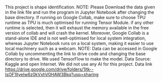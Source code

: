 This project is shape identification.
NOTE: Please Download the data given in the link file and run the program in Jupyter Notebook after changing the base directory. If running on Google Collab, make sure to choose TPU runtime as TPU is much optimised for running Tensor Module. if any other runtime is selected, then it will exhaust the memory available in the free version of collab and will crash the kernel. Moreover, Google Collab is a stand-alone IDE and is not well-optimised for local system integration, whereas Jupyter Notebook runs on a local system, making it easier to use local machinery such as a webcam.
NOTE: Data can be accessed in Google Collab by uncommenting the link to drive code and changing the base directory to drive.
We used TensorFlow to make the model.
Data Source: Kaggle and open Internet.
We did not use any AI for this project.
Data link https://drive.google.com/drive/folders/1ltk--IsOF1IIyeIw6z0kVxhV0HAW3Bkq?usp=sharing
